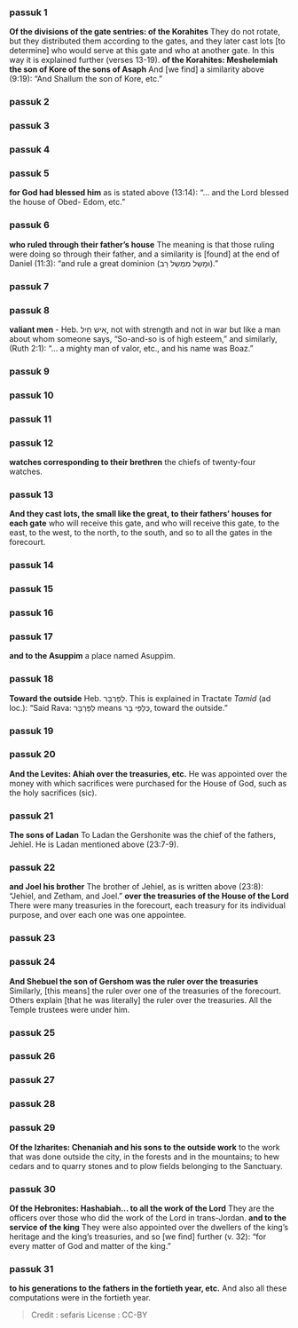 
### passuk 1
<b>Of the divisions of the gate sentries: of the Korahites</b> They do not rotate, but they distributed them according to the gates, and they later cast lots [to determine] who would serve at this gate and who at another gate. In this way it is explained further (verses 13-19).
<b>of the Korahites: Meshelemiah the son of Kore of the sons of Asaph</b> And [we find] a similarity above (9:19): “And Shallum the son of Kore, etc.”

### passuk 2

### passuk 3

### passuk 4

### passuk 5
<b>for God had blessed him</b> as is stated above (13:14): “... and the Lord blessed the house of Obed- Edom, etc.”

### passuk 6
<b>who ruled through their father’s house</b> The meaning is that those ruling were doing so through their father, and a similarity is [found] at the end of Daniel (11:3): “and rule a great dominion (וּמָשַל מִמְשַל רַב).”

### passuk 7

### passuk 8
<b>valiant men</b> - Heb. אִיש חַיִל, not with strength and not in war but like a man about whom someone says, “So-and-so is of high esteem,” and similarly, (Ruth 2:1): “... a mighty man of valor, etc., and his name was Boaz.”

### passuk 9

### passuk 10

### passuk 11

### passuk 12
<b>watches corresponding to their brethren</b> the chiefs of twenty-four watches.

### passuk 13
<b>And they cast lots, the small like the great, to their fathers’ houses for each gate</b> who will receive this gate, and who will receive this gate, to the east, to the west, to the north, to the south, and so to all the gates in the forecourt.

### passuk 14

### passuk 15

### passuk 16

### passuk 17
<b>and to the Asuppim</b> a place named Asuppim.

### passuk 18
<b>Toward the outside</b> Heb. לַפַּרְבָּר. This is explained in Tractate <i>Tamid</i> (ad loc.): “Said Rava: לַפַּרְבָּר means כְּלַפֵּי בָּר, toward the outside.”

### passuk 19

### passuk 20
<b>And the Levites: Ahiah over the treasuries, etc.</b> He was appointed over the money with which sacrifices were purchased for the House of God, such as the holy sacrifices (sic).

### passuk 21
<b>The sons of Ladan</b> To Ladan the Gershonite was the chief of the fathers, Jehiel. He is Ladan mentioned above (23:7-9).

### passuk 22
<b>and Joel his brother</b> The brother of Jehiel, as is written above (23:8): “Jehiel, and Zetham, and Joel.”
<b>over the treasuries of the House of the Lord</b> There were many treasuries in the forecourt, each treasury for its individual purpose, and over each one was one appointee.

### passuk 23

### passuk 24
<b>And Shebuel the son of Gershom was the ruler over the treasuries</b> Similarly, [this means] the ruler over one of the treasuries of the forecourt. Others explain [that he was literally] the ruler over the treasuries. All the Temple trustees were under him.

### passuk 25

### passuk 26

### passuk 27

### passuk 28

### passuk 29
<b>Of the Izharites: Chenaniah and his sons to the outside work</b> to the work that was done outside the city, in the forests and in the mountains; to hew cedars and to quarry stones and to plow fields belonging to the Sanctuary.

### passuk 30
<b>Of the Hebronites: Hashabiah... to all the work of the Lord</b> They are the officers over those who did the work of the Lord in trans-Jordan.
<b>and to the service of the king</b> They were also appointed over the dwellers of the king’s heritage and the king’s treasuries, and so [we find] further (v. 32): “for every matter of God and matter of the king.”

### passuk 31
<b>to his generations to the fathers in the fortieth year, etc.</b> And also all these computations were in the fortieth year.

>Credit : sefaris
>License : CC-BY